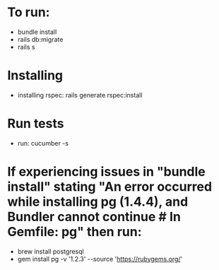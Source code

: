 # To run:
- bundle install
- rails db:migrate
- rails s

# Installing
- installing rspec: rails generate rspec:install

# Run tests
- run: cucumber -s   

# If experiencing issues in "bundle install" stating "An error occurred while installing pg (1.4.4), and Bundler cannot continue # In Gemfile: pg" then run:
- brew install postgresql
- gem install pg -v '1.2.3' --source 'https://rubygems.org/'

